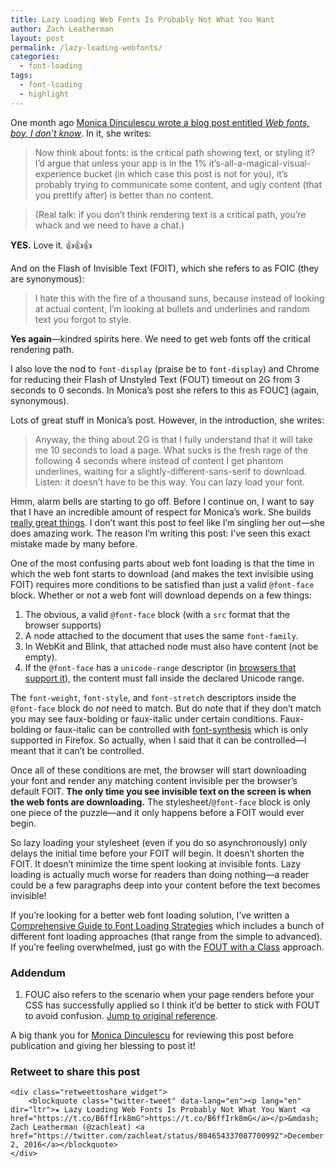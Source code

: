 ```yaml
---
title: Lazy Loading Web Fonts Is Probably Not What You Want
author: Zach Leatherman
layout: post
permalink: /lazy-loading-webfonts/
categories:
  - font-loading
tags:
  - font-loading
  - highlight
---
```


One month ago [Monica Dinculescu wrote a blog post entitled *Web fonts, boy, I don’t know*](https://meowni.ca/posts/web-fonts/). In it, she writes:

> Now think about fonts: is the critical path showing text, or styling it? I’d argue that unless your app is in the 1% it’s-all-a-magical-visual-experience bucket (in which case this post is not for you), it’s probably trying to communicate some content, and ugly content (that you prettify after) is better than no content.

> (Real talk: if you don’t think rendering text is a critical path, you’re whack and we need to have a chat.)

**YES.** Love it. 👍👍👍

And on the Flash of Invisible Text (FOIT), which she refers to as FOIC (they are synonymous):

> I hate this with the fire of a thousand suns, because instead of looking at actual content, I’m looking at bullets and underlines and random text you forgot to style.

**Yes again**—kindred spirits here. We need to get web fonts off the critical rendering path.

I also love the nod to `font-display` (praise be to `font-display`) and Chrome for reducing their Flash of Unstyled Text (FOUT) timeout on 2G from 3 seconds to 0 seconds. In Monica’s post she refers to this as FOUC<a href="#note-1" class="notes_link" id="link-note-1">1</a> (again, synonymous).

Lots of great stuff in Monica’s post. However, in the introduction, she writes:

> Anyway, the thing about 2G is that I fully understand that it will take me 10 seconds to load a page. What sucks is the fresh rage of the following 4 seconds where instead of content I get phantom underlines, waiting for a slightly-different-sans-serif to download. Listen: it doesn’t have to be this way. You can lazy load your font.

Hmm, alarm bells are starting to go off. Before I continue on, I want to say that I have an incredible amount of respect for Monica’s work. She builds [really great things](https://twitter.com/notwaldorf/status/801138269719171073). I don’t want this post to feel like I’m singling her out—she does amazing work. The reason I’m writing this post: I’ve seen this exact mistake made by many before. 

One of the most confusing parts about web font loading is that the time in which the web font starts to download (and makes the text invisible using FOIT) requires more conditions to be satisfied than just a valid `@font-face` block. Whether or not a web font will download depends on a few things:

1. The obvious, a valid `@font-face` block (with a `src` format that the browser supports)
1. A node attached to the document that uses the same `font-family`.
1. In WebKit and Blink, that attached node must also have content (not be empty).
1. If the `@font-face` has a `unicode-range` descriptor (in [browsers that support it](http://caniuse.com/#feat=font-unicode-range)), the content must fall inside the declared Unicode range.

The `font-weight`, `font-style`, and `font-stretch` descriptors inside the `@font-face` block do *not* need to match. But do note that if they don’t match you may see faux-bolding or faux-italic under certain conditions. Faux-bolding or faux-italic can be controlled with [font-synthesis](https://developer.mozilla.org/en-US/docs/Web/CSS/font-synthesis) which is only supported in Firefox. So actually, when I said that it can be controlled—I meant that it can’t be controlled.

Once all of these conditions are met, the browser will start downloading your font and render any matching content invisible per the browser’s default FOIT. **The only time you see invisible text on the screen is when the web fonts are downloading.** The stylesheet/`@font-face` block is only one piece of the puzzle—and it only happens before a FOIT would ever begin.

So lazy loading your stylesheet (even if you do so asynchronously) only delays the initial time before your FOIT will begin. It doesn’t shorten the FOIT. It doesn’t minimize the time spent looking at invisible fonts. Lazy loading is actually much worse for readers than doing nothing—a reader could be a few paragraphs deep into your content before the text becomes invisible!

If you’re looking for a better web font loading solution, I’ve written a [Comprehensive Guide to Font Loading Strategies](https://www.zachleat.com/web/comprehensive-webfonts/) which includes a bunch of different font loading approaches (that range from the simple to advanced). If you’re feeling overwhelmed, just go with the [FOUT with a Class](https://www.zachleat.com/web/comprehensive-webfonts/#fout-class) approach.

### Addendum

<ol class="notes">
  <li class="notes_note" id="note-1">FOUC also refers to the scenario when your page renders before your CSS has successfully applied so I think it’d be better to stick with FOUT to avoid confusion. <a href="#link-note-1">Jump to original reference</a>.</li>
</ol>

A big thank you for [Monica Dinculescu](https://twitter.com/notwaldorf/) for reviewing this post before publication and giving her blessing to post it!

<div class="retweettoshare">
	<h3 class="retweettoshare_title">Retweet to share this post</h3>

	<div class="retweettoshare_widget">
		<blockquote class="twitter-tweet" data-lang="en"><p lang="en" dir="ltr">★ Lazy Loading Web Fonts Is Probably Not What You Want <a href="https://t.co/B6ffIrk8mG">https://t.co/B6ffIrk8mG</a></p>&mdash; Zach Leatherman (@zachleat) <a href="https://twitter.com/zachleat/status/804654337087700992">December 2, 2016</a></blockquote>
	</div>
</div>
